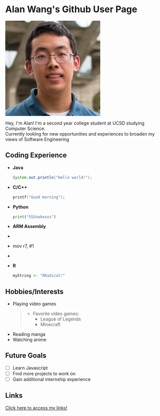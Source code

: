 # Alan Wang's Github User Page

<img src="Alan_Wang_headshot_photo.jpg" width=300 align=center>

Hey, I'm Alan! I'm a second year college student at UCSD studying Computer Science.  
Currently looking for new opportunities and experiences to broaden my views of Software Engineering 

## Coding Experience
- **Java** 
  ```Java
  System.out.println("Hello world!");
  ```
- **C/C++**
  ```C
  printf("Good morning");
  ```
- **Python** 
  ```Python
  print("SSSnakesss")
  ```
- **ARM Assembly** 
- ```asm
- mov r7, #1
- ```
- **R** 
  ```R
  myString <- "RRadical!"
  ```

## Hobbies/Interests 
- Playing video games
  > - Favorite video games:
  >     - League of Legends
  >     - Minecraft 
- Reading manga
- Watching anime 

## Future Goals 
- [ ] Learn Javascript 
- [ ] Find more projects to work on
- [ ] Gain additional internship experience 
  
## Links 
[Click here to access my links!](links.md)

